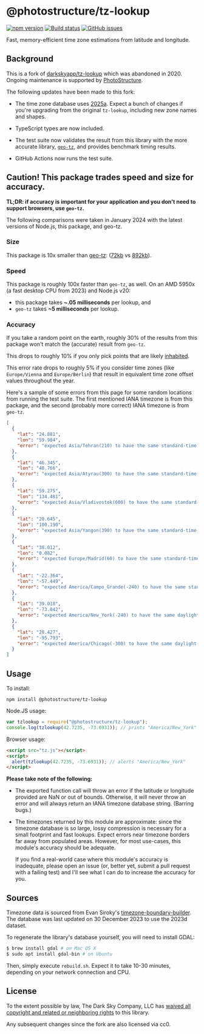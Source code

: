 # @photostructure/tz-lookup

[![npm version](https://img.shields.io/npm/v/@photostructure/tz-lookup.svg)](https://www.npmjs.com/package/@photostructure/tz-lookup)
[![Build status](https://github.com/photostructure/tz-lookup/actions/workflows/node.js.yml/badge.svg?branch=main)](https://github.com/photostructure/tz-lookup/actions/workflows/node.js.yml)
[![GitHub issues](https://img.shields.io/github/issues/photostructure/tz-lookup.svg)](https://github.com/photostructure/tz-lookup/issues)

Fast, memory-efficient time zone estimations from latitude and longitude.

## Background

This is a fork of [darkskyapp/tz-lookup](https://github.com/darkskyapp/tz-lookup-oss) which was abandoned in 2020. Ongoing maintenance is supported by [PhotoStructure](https://photostructure.com).

The following updates have been made to this fork:

- The time zone database uses
  [2025a](https://github.com/evansiroky/timezone-boundary-builder/releases/tag/2025a). Expect a bunch of changes if you're upgrading from the original `tz-lookup`, including new zone names and shapes.

- TypeScript types are now included.

- The test suite now validates the result from this library with the more accurate library, [`geo-tz`](https://github.com/evansiroky/node-geo-tz/), and provides benchmark timing results.

- GitHub Actions now runs the test suite.

## Caution! This package trades speed and size for accuracy.

**TL;DR: if accuracy is important for your application and you don't need to support browsers, use `geo-tz`.**

The following comparisons were taken in January 2024 with the latest versions of Node.js, this package, and geo-tz.

### Size

This package is 10x smaller than
[geo-tz](https://github.com/evansiroky/node-geo-tz/):
([72kb](https://bundlephobia.com/package/@photostructure/tz-lookup@9.0.0) vs
[892kb](https://bundlephobia.com/package/geo-tz@8.0.1)).

### Speed

This package is roughly 100x faster than `geo-tz`, as well. On an AMD 5950x (a fast desktop CPU from 2023) and Node.js v20:

- this package takes **~.05 milliseconds** per lookup, and
- `geo-tz` takes **~5 milliseconds** per lookup.

### Accuracy

If you take a random point on the earth, roughly 30% of the results from this package won't match the (accurate) result from `geo-tz`.

This drops to roughly 10% if you only pick points that are likely [inhabited](https://github.com/darkskyapp/inhabited).

This error rate drops to roughly 5% if you consider time zones (like `Europe/Vienna` and `Europe/Berlin`) that result in equivalent time zone offset values throughout the year.

Here's a sample of some errors from this page for some random locations from running the test suite. The first mentioned IANA timezone is from this package, and the second (probably more correct) IANA timezone is from `geo-tz`. 

```json
[
  {
    "lat": "24.881",
    "lon": "59.984",
    "error": "expected Asia/Tehran(210) to have the same standard-time offset as Etc/GMT-4(240)"
  },
  {
    "lat": "46.345",
    "lon": "48.766",
    "error": "expected Asia/Atyrau(300) to have the same standard-time offset as Europe/Astrakhan(240)"
  },
  {
    "lat": "59.275",
    "lon": "134.481",
    "error": "expected Asia/Vladivostok(600) to have the same standard-time offset as Asia/Khandyga(540)"
  },
  {
    "lat": "20.645",
    "lon": "100.190",
    "error": "expected Asia/Yangon(390) to have the same standard-time offset as Asia/Jakarta(420)"
  },
  {
    "lat": "38.012",
    "lon": "0.082",
    "error": "expected Europe/Madrid(60) to have the same standard-time offset as Etc/GMT(0)"
  },
  {
    "lat": "-22.364",
    "lon": "-57.449",
    "error": "expected America/Campo_Grande(-240) to have the same standard-time offset as America/Asuncion(-180)"
  },
  {
    "lat": "39.018",
    "lon": "-73.842",
    "error": "expected America/New_York(-240) to have the same daylight-savings-time offset as Etc/GMT+5(-300)"
  },
  {
    "lat": "28.427",
    "lon": "-95.793",
    "error": "expected America/Chicago(-300) to have the same daylight-savings-time offset as Etc/GMT+6(-360)"
  }
]
```


## Usage

To install:

    npm install @photostructure/tz-lookup

Node.JS usage:

```javascript
var tzlookup = require("@photostructure/tz-lookup");
console.log(tzlookup(42.7235, -73.6931)); // prints "America/New_York"
```

Browser usage:

```html
<script src="tz.js"></script>
<script>
  alert(tzlookup(42.7235, -73.6931)); // alerts "America/New_York"
</script>
```

**Please take note of the following:**

- The exported function call will throw an error if the latitude or longitude
  provided are NaN or out of bounds. Otherwise, it will never throw an error
  and will always return an IANA timezone database string. (Barring bugs.)

- The timezones returned by this module are approximate: since the timezone
  database is so large, lossy compression is necessary for a small footprint
  and fast lookups. Expect errors near timezone borders far away from
  populated areas. However, for most use-cases, this module's accuracy should
  be adequate.

  If you find a real-world case where this module's accuracy is inadequate,
  please open an issue (or, better yet, submit a pull request with a failing
  test) and I'll see what I can do to increase the accuracy for you.

## Sources

Timezone data is sourced from Evan Siroky's [timezone-boundary-builder][tbb].
The database was last updated on 30 December 2023 to use the 2023d dataset.

To regenerate the library's database yourself, you will need to install GDAL:

```sh
$ brew install gdal # on Mac OS X
$ sudo apt install gdal-bin # on Ubuntu
```

Then, simply execute `rebuild.sh`. Expect it to take 10-30 minutes, depending
on your network connection and CPU.

[tbb]: https://github.com/evansiroky/timezone-boundary-builder/

## License

To the extent possible by law, The Dark Sky Company, LLC has [waived all
copyright and related or neighboring rights][cc0] to this library.

[cc0]: http://creativecommons.org/publicdomain/zero/1.0/

Any subsequent changes since the fork are also licensed via cc0.
